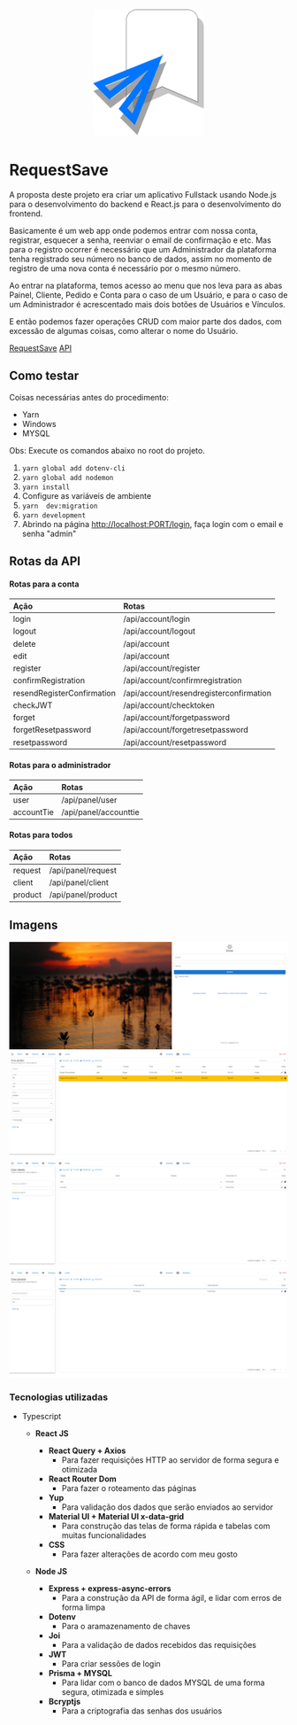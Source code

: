 <h1 align="center">
    <img alt="RequestSave" src="./assets/RequestSave.svg" width="200px" />
</h1>

# RequestSave

A proposta deste projeto era criar um aplicativo Fullstack usando Node.js para o desenvolvimento do backend e React.js para o desenvolvimento do frontend.

Basicamente é um web app onde podemos entrar com nossa conta, registrar, esquecer a senha, reenviar o email de confirmação e etc.
Mas para o registro ocorrer é necessário que um Administrador da plataforma tenha registrado seu número no banco de dados, assim no momento de registro de uma nova conta é necessário por o mesmo número.

Ao entrar na plataforma, temos acesso ao menu que nos leva para as abas Painel, Cliente, Pedido e Conta para o caso de um Usuário, e para o caso de um Administrador é acrescentado mais dois botões de Usuários e Vínculos.

E então podemos fazer operações CRUD com maior parte dos dados, com excessão de algumas coisas, como alterar o nome do Usuário.

[RequestSave](https://requestsave-client.herokuapp.com/login)
[API](https://requestsave-server.herokuapp.com/api)

## Como testar

Coisas necessárias antes do procedimento:

- Yarn
- Windows
- MYSQL

Obs: Execute os comandos abaixo no root do projeto.

1. `yarn global add dotenv-cli`
2. `yarn global add nodemon`
3. `yarn install`
4. Configure as variáveis de ambiente
5. `yarn  dev:migration`
6. `yarn development`
7. Abrindo na página <http://localhost:PORT/login>, faça login com o email e senha "admin"

## Rotas da API

#### Rotas para a conta

| Ação                        | Rotas                                    |
| :-------------------------- | :--------------------------------------- |
| login                       | /api/account/login                       |
| logout                      | /api/account/logout                      |
| delete                      | /api/account                             |
| edit                        | /api/account                             |
| register                    | /api/account/register                    |
| confirmRegistration         | /api/account/confirmregistration         |
| resendRegisterConfirmation  | /api/account/resendregisterconfirmation  |
| checkJWT                    | /api/account/checktoken                  |
| forget                      | /api/account/forgetpassword              |
| forgetResetpassword         | /api/account/forgetresetpassword         |
| resetpassword               | /api/account/resetpassword               |

#### Rotas para o administrador

| Ação                        | Rotas                                    |
| :-------------------------- | :--------------------------------------- |
| user                        | /api/panel/user                          |
| accountTie                  | /api/panel/accounttie                    |

#### Rotas para todos

| Ação                        | Rotas                                    |
| :-------------------------- | :--------------------------------------- |
| request                     | /api/panel/request                       |
| client                      | /api/panel/client                        |
| product                     | /api/panel/product                       |

## Imagens

![image](README/state-0.png)
![image](README/state-1.png)
![image](README/state-2.png)
![image](README/state-3.png)

### Tecnologias utilizadas

- Typescript
  - **React JS**
    - **React Query + Axios**
      - Para fazer requisições HTTP ao servidor de forma segura e otimizada
    - **React Router Dom**
      - Para fazer o roteamento das páginas
    - **Yup**
      - Para validação dos dados que serão enviados ao servidor
    - **Material UI + Material UI x-data-grid**
      - Para construção das telas de forma rápida e tabelas com muitas funcionalidades
    - **CSS**
      - Para fazer alterações de acordo com meu gosto

  - **Node JS**
    - **Express + express-async-errors**
      - Para a construção da API de forma ágil, e lidar com erros de forma limpa
    - **Dotenv**
      - Para o aramazenamento de chaves
    - **Joi**
      - Para a validação de dados recebidos das requisições
    - **JWT**
      - Para criar sessões de login
    - **Prisma + MYSQL**
      - Para lidar com o banco de dados MYSQL de uma forma segura, otimizada e simples
    - **Bcryptjs**
      - Para a criptografia das senhas dos usuários
  